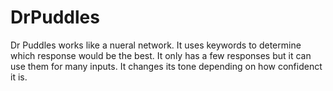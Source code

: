 # DrPuddles
Dr Puddles works like a nueral network.
It uses keywords to determine which response would be the best.
It only has a few responses but it can use them for many inputs.
It changes its tone depending on how confidenct it is.
